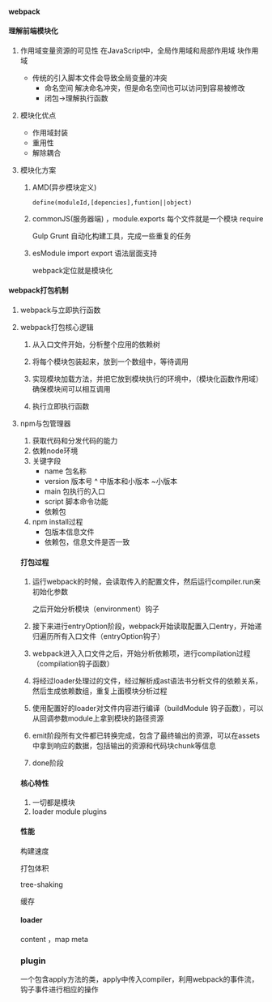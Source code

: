 #### webpack

#### 理解前端模块化

1. 作用域变量资源的可见性  在JavaScript中，全局作用域和局部作用域 块作用域

   - 传统的引入脚本文件会导致全局变量的冲突
     - 命名空间 解决命名冲突，但是命名空间也可以访问到容易被修改
     - 闭包->理解执行函数

2. 模块化优点

   - 作用域封装
   - 重用性
   - 解除耦合

3. 模块化方案

   1. AMD(异步模块定义)

      ```
      define(moduleId,[depencies],funtion||object)
      ```

   2. commonJS(服务器端)  ，module.exports 每个文件就是一个模块 require

      Gulp  Grunt 自动化构建工具，完成一些重复的任务

   3. esModule  import  export   语法层面支持

      webpack定位就是模块化

#### webpack打包机制

1. webpack与立即执行函数

2. webpack打包核心逻辑

   1. 从入口文件开始，分析整个应用的依赖树

   2. 将每个模块包装起来，放到一个数组中，等待调用

   3. 实现模块加载方法，并把它放到模块执行的环境中，（模块化函数作用域）确保模块间可以相互调用

   4. 执行立即执行函数

3. npm与包管理器

   1. 获取代码和分发代码的能力
   2. 依赖node环境
   3. 关键字段
      - name 包名称
      - version 版本号  ^ 中版本和小版本    ~小版本
      - main 包执行的入口
      - script 脚本命令功能
      - 依赖包
   4. npm  install过程
      - 包版本信息文件
      - 依赖包，信息文件是否一致

   #### 打包过程

   1. 运行webpack的时候，会读取传入的配置文件，然后运行compiler.run来初始化参数

      之后开始分析模块（environment）钩子

   2. 接下来进行entryOption阶段，webpack开始读取配置入口entry，开始递归遍历所有入口文件（entryOption钩子）

   3. webpack进入入口文件之后，开始分析依赖项，进行compilation过程（compilation钩子函数）

   4. 将经过loader处理过的文件，经过解析成ast语法书分析文件的依赖关系，然后生成依赖数组，重复上面模块分析过程

   5. 使用配置好的loader对文件内容进行编译（buildModule 钩子函数），可以从回调参数module上拿到模块的路径资源

   6. emit阶段所有文件都已转换完成，包含了最终输出的资源，可以在assets中拿到响应的数据，包括输出的资源和代码块chunk等信息

   7. done阶段

   #### 核心特性

   1. 一切都是模块
   2. loader module  plugins

   #### 性能

   构建速度

   打包体积

   tree-shaking

   缓存

   #### loader

   content ，map meta

   ### plugin

   一个包含apply方法的类，apply中传入compiler，利用webpack的事件流，钩子事件进行相应的操作

   